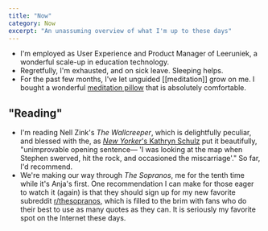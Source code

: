 ```yaml
---
title: "Now"
category: Now
excerpt: "An unassuming overview of what I'm up to these days"
---
```

- I'm employed as User Experience and Product Manager of Leeruniek, a wonderful scale-up in education technology.
- Regretfully, I'm exhausted, and on sick leave. Sleeping helps.
- For the past few months, I've let unguided [[meditation]] grow on me. I bought a wonderful [meditation pillow](https://www.bol.com/nl/nl/p/doyouryoga-yoga-kussen-ganesh-halve-maan-meditatiekussen-met-bio-organische-boekweit-schalen-vulling-45x30x14-cm-donkergroen/9200000081535284/?bltgh=q1fAh2dTBzIiwFveATNKEw.2_6.28.ProductTitle) that is absolutely comfortable.

## "Reading"
- I'm reading Nell Zink's _The Wallcreeper_, which is delightfully peculiar, and blessed with the, as [_New Yorker_'s Kathryn Schulz](https://www.newyorker.com/magazine/2015/05/18/outside-in) put it beautifully, "unimprovable opening sentence— 'I was looking at the map when Stephen swerved, hit the rock, and occasioned the miscarriage'." So far, I'd recommend.
- We're making our way through _The Sopranos_, me for the tenth time while it's Anja's first. One recommendation I can make for those eager to watch it (again) is that they should sign up for my new favorite subreddit [r/thesopranos](https://www.reddit.com/r/thesopranos/), which is filled to the brim with fans who do their best to use as many quotes as they can. It is seriously my favorite spot on the Internet these days.

